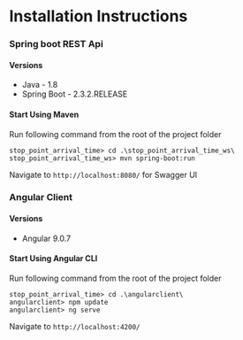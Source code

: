 # Installation Instructions

### Spring boot REST Api
#### Versions
* Java - 1.8
* Spring Boot - 2.3.2.RELEASE

#### Start Using Maven
Run following command from the root of the project folder

`stop_point_arrival_time> cd .\stop_point_arrival_time_ws\`   
`stop_point_arrival_time_ws> mvn spring-boot:run`

Navigate to `http://localhost:8080/` for Swagger UI

### Angular Client
#### Versions
* Angular 9.0.7

#### Start Using Angular CLI 
Run following command from the root of the project folder

`stop_point_arrival_time> cd .\angularclient\`  
`angularclient> npm update`  
`angularclient> ng serve` 

Navigate to `http://localhost:4200/`
